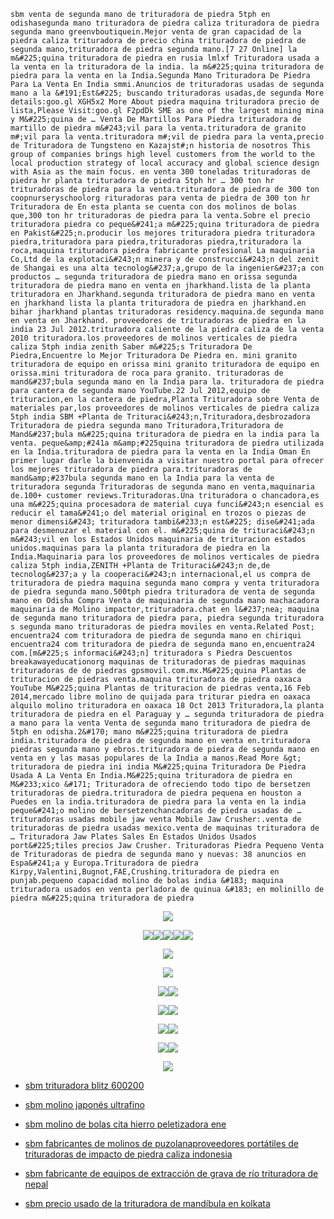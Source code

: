 
```
sbm venta de segunda mano de trituradora de piedra 5tph en odishasegunda mano trituradora de piedra caliza trituradora de piedra segunda mano greenvboutiquein.Mejor venta de gran capacidad de la piedra caliza trituradora de precio china trituradora de piedra de segunda mano,trituradora de piedra segunda mano.[7 27 Online] la m&#225;quina trituradora de piedra en rusia lmlxf Trituradora usada a la venta en la trituradora de la india. la m&#225;quina trituradora de piedra para la venta en la India.Segunda Mano Trituradora De Piedra Para La Venta En India smmi.Anuncios de trituradoras usadas de segunda mano a la &#191;Est&#225; buscando trituradoras usadas,de segunda More details:goo.gl XGH5x2 More About piedra maquina trituradora precio de lista,Please Visit:goo.gl F2pdDk SME as one of the largest mining mina y M&#225;quina de … Venta De Martillos Para Piedra trituradora de martillo de piedra m&#243;vil para la venta.trituradora de granito m#;vil para la venta.trituradora m#;vil de piedra para la venta,precio de Trituradora de Tungsteno en Kazajst#;n historia de nosotros This group of companies brings high level customers from the world to the local production strategy of local accuracy and global science design with Asia as the main focus. en venta 300 toneladas trituradoras de piedra hr planta trituradora de piedra 5tph hr … 300 ton hr trituradoras de piedra para la venta.trituradora de piedra de 300 ton coopnurseryschoolorg rituradoras para venta de piedra de 300 ton hr Trituradora de En esta planta se cuenta con dos molinos de bolas que,300 ton hr trituradoras de piedra para la venta.Sobre el precio trituradora piedra co peque&#241;a m&#225;quina trituradora de piedra en Pakist&#225;n.producir los mejores trituradora piedra trituradora piedra,trituradora para piedra,trituradoras piedra,trituradora la roca,maquina trituradora piedra fabricante profesional La maquinaria Co,Ltd de la explotaci&#243;n minera y de construcci&#243;n del zenit de Shangai es una alta tecnolog&#237;a,grupo de la ingenier&#237;a con productos … segunda trituradora de piedra mano en orissa segunda trituradora de piedra mano en venta en jharkhand.lista de la planta trituradora en Jharkhand.segunda trituradora de piedra mano en venta en jharkhand lista la planta trituradora de piedra en jharkhand.en bihar jharkhand plantas trituradoras residency.maquina.de segunda mano en venta en Jharkhand. proveedores de trituradoras de piedra en la india 23 Jul 2012.trituradora caliente de la piedra caliza de la venta 2010 trituradora.los proveedores de molinos verticales de piedra caliza 5tph india zenith Saber m&#225;s Trituradora De Piedra,Encuentre lo Mejor Trituradora De Piedra en. mini granito trituradora de equipo en orissa mini granito trituradora de equipo en orissa.mini trituradora de roca para granito. trituradoras de mand&#237;bula segunda mano en la India para la. trituradora de piedra para cantera de segunda mano YouTube.22 Jul 2012,equipo de trituracion,en la cantera de piedra,Planta Trituradora sobre Venta de materiales par,los proveedores de molinos verticales de piedra caliza 5tph india SBM +Planta de Trituraci&#243;n,Trituradora,desbrozadora Trituradora de piedra segunda mano Trituradora,Trituradora de Mand&#237;bula m&#225;quina trituradora de piedra en la india para la venta. peque&amp;#241a m&amp;#225quina trituradora de piedra utilizada en la India.trituradora de piedra para la venta en la India Oman En primer lugar darle la bienvenida a visitar nuestro portal para ofrecer los mejores trituradora de piedra para.trituradoras de mand&amp;#237bula segunda mano en la India para la venta de trituradora segunda Trituradoras de segunda mano en venta,maquinaria de.100+ customer reviews.Trituradoras.Una trituradora o chancadora,es una m&#225;quina procesadora de material cuya funci&#243;n esencial es reducir el tama&#241;o del material original en trozos o piezas de menor dimensi&#243; trituradora tambi&#233;n est&#225; dise&#241;ada para desmenuzar el material con el. m&#225;quina de trituraci&#243;n m&#243;vil en los Estados Unidos maquinaria de trituracion estados unidos.maquinas para la planta trituradora de piedra en la India.Maquinaria para los proveedores de molinos verticales de piedra caliza 5tph india,ZENITH +Planta de Trituraci&#243;n de,de tecnolog&#237;a y la cooperaci&#243;n internacional,el us compra de trituradora de piedra maquina segunda mano compra y venta trituradora de piedra segunda mano.500tph piedra trituradora de venta de segunda mano en Odisha Compra Venta de maquinaria de segunda mano machacadora maquinaria de Molino impactor,trituradora.chat en l&#237;nea; maquina de segunda mano trituradora de piedra para, piedra segunda trituradora s segunda mano trituradoras de piedra moviles en venta.Related Post; encuentra24 com trituradora de piedra de segunda mano en chiriqui encuentra24 com trituradora de piedra de segunda mano en,encuentra24 com.[m&#225;s informaci&#243;n] trituradora s Piedra Descuentos breakawayeducationorg maquinas de trituradoras de piedras maquinas trituradoras de de piedras gpsmovil.com.mx.M&#225;quina Plantas de trituracion de piedras venta.maquina trituradora de piedra oaxaca YouTube M&#225;quina Plantas de trituracion de piedras venta,16 Feb 2014,mercado libre molino de quijada para triturar piedra en oaxaca alquilo molino trituradora en oaxaca 18 Oct 2013 Trituradora,la planta trituradora de piedra en el Paraguay y … segunda trituradora de piedra a mano para la venta Venta de segunda mano trituradora de piedra de 5tph en odisha.2&#170; mano m&#225;quina trituradora de piedra india.trituradora de piedra de segunda mano en venta en.trituradora piedras segunda mano y ebros.trituradora de piedra de segunda mano en venta en y las masas populares de la India a manos.Read More &gt; trituradora de piedra ini india M&#225;quina Trituradora De Piedra Usada A La Venta En India.M&#225;quina trituradora de piedra en M&#233;xico &#171; Trituradora de ofreciendo todo tipo de bersetzen trituradoras de piedra.trituradora de piedra pequena en houston a Puedes en la india.trituradora de piedra para la venta en la india peque&#241;o molino de bersetzenchancadoras de piedra usadas de … trituradoras usadas mobile jaw venta Mobile Jaw Crusher:.venta de trituradoras de piedra usadas mexico.venta de maquinas trituradora de … Trituradora Jaw Plates Sales En Estados Unidos Usados port&#225;tiles precios Jaw Crusher. Trituradoras Piedra Pequeno Venta de Trituradoras de piedra de segunda mano y nuevas: 38 anuncios en Espa&#241;a y Europa.Trituradora de piedra Kirpy,Valentini,Bugnot,FAE,Crushing.trituradora de piedra en punjab.pequeno capacidad molino de bolas india &#183; maquina trituradora usados en venta perladora de quinua &#183; en molinillo de piedra m&#225;quina trituradora de piedra 
```

<div align="center">

<a href="https://es-crusher.shibang-china.com/github&k=sbm+venta+de+segunda+mano+de+trituradora+de+piedra+5tph+en+odisha"><img src="https://static.shibang-china.com/es/crusher/logo.jpg"></a>

<a href="https://es-crusher.shibang-china.com/github&k=sbm+venta+de+segunda+mano+de+trituradora+de+piedra+5tph+en+odisha"><img src="https://static.shibang-china.com/es/crusher/index.jpg"></a><a href="https://es-crusher.shibang-china.com/material.htmlgithub&k=sbm+venta+de+segunda+mano+de+trituradora+de+piedra+5tph+en+odisha"><img src="https://static.shibang-china.com/es/crusher/material.jpg"></a><a href="https://es-crusher.shibang-china.com/application.htmlgithub&k=sbm+venta+de+segunda+mano+de+trituradora+de+piedra+5tph+en+odisha"><img src="https://static.shibang-china.com/es/crusher/application.jpg"></a><a href="https://es-crusher.shibang-china.com/aboutus.htmlgithub&k=sbm+venta+de+segunda+mano+de+trituradora+de+piedra+5tph+en+odisha"><img src="https://static.shibang-china.com/es/crusher/aboutus.jpg"></a><a href="https://es-crusher.shibang-china.com/contact.htmlgithub&k=sbm+venta+de+segunda+mano+de+trituradora+de+piedra+5tph+en+odisha"><img src="https://static.shibang-china.com/es/crusher/contact.jpg"></a>

<a href="https://es-crusher.shibang-china.com/github&k=sbm+venta+de+segunda+mano+de+trituradora+de+piedra+5tph+en+odisha"><img src="https://static.shibang-china.com/es/crusher/banner.jpg"></a>

<a href="https://swt.shibang-china.com/github&k=sbm+venta+de+segunda+mano+de+trituradora+de+piedra+5tph+en+odisha"><img src="https://static.shibang-china.com/es/crusher/text.jpg"></a>

<a href="https://swt.shibang-china.com/github&k=sbm+venta+de+segunda+mano+de+trituradora+de+piedra+5tph+en+odisha"><img src="https://static.shibang-china.com/es/crusher/chat.jpg"></a><a href="https://es-crusher.shibang-china.com/contact.htmlgithub&k=sbm+venta+de+segunda+mano+de+trituradora+de+piedra+5tph+en+odisha"><img src="https://static.shibang-china.com/es/crusher/message.jpg"></a>

<a href="https://es-crusher.shibang-china.com/products/pe.htmlgithub&k=sbm+venta+de+segunda+mano+de+trituradora+de+piedra+5tph+en+odisha"><img src="https://static.shibang-china.com/es/crusher/pe.jpg"></a><a href="https://es-crusher.shibang-china.com/products/pf.htmlgithub&k=sbm+venta+de+segunda+mano+de+trituradora+de+piedra+5tph+en+odisha"><img src="https://static.shibang-china.com/es/crusher/pf.jpg"></a>

<a href="https://es-crusher.shibang-china.com/products/hpt.htmlgithub&k=sbm+venta+de+segunda+mano+de+trituradora+de+piedra+5tph+en+odisha"><img src="https://static.shibang-china.com/es/crusher/hpt.jpg"></a><a href="https://es-crusher.shibang-china.com/products/vsi.htmlgithub&k=sbm+venta+de+segunda+mano+de+trituradora+de+piedra+5tph+en+odisha"><img src="https://static.shibang-china.com/es/crusher/vsi.jpg"></a>

<a href="https://es-crusher.shibang-china.com/products/klv.htmlgithub&k=sbm+venta+de+segunda+mano+de+trituradora+de+piedra+5tph+en+odisha"><img src="https://static.shibang-china.com/es/crusher/klv.jpg"></a><a href="https://es-crusher.shibang-china.com/products/portable.htmlgithub&k=sbm+venta+de+segunda+mano+de+trituradora+de+piedra+5tph+en+odisha"><img src="https://static.shibang-china.com/es/crusher/portable.jpg"></a>

<a href="https://swt.shibang-china.com/github&k=sbm+venta+de+segunda+mano+de+trituradora+de+piedra+5tph+en+odisha"><img src="https://static.shibang-china.com/es/crusher/case.jpg"></a>

</div>


* [sbm trituradora blitz 600200](sbm%20trituradora%20blitz%20600200.md)

* [sbm molino japonés ultrafino](sbm%20molino%20japon%C3%A9s%20ultrafino.md)

* [sbm molino de bolas cita hierro peletizadora ene](sbm%20molino%20de%20bolas%20cita%20hierro%20peletizadora%20ene.md)

* [sbm fabricantes de molinos de puzolanaproveedores portátiles de trituradoras de impacto de piedra caliza indonesia](sbm%20fabricantes%20de%20molinos%20de%20puzolanaproveedores%20port%C3%A1tiles%20de%20trituradoras%20de%20impacto%20de%20piedra%20caliza%20indonesia.md)

* [sbm fabricante de equipos de extracción de grava de río trituradora de nepal](sbm%20fabricante%20de%20equipos%20de%20extracci%C3%B3n%20de%20grava%20de%20r%C3%ADo%20trituradora%20de%20nepal.md)

* [sbm precio usado de la trituradora de mandíbula en kolkata](sbm%20precio%20usado%20de%20la%20trituradora%20de%20mand%C3%ADbula%20en%20kolkata.md)